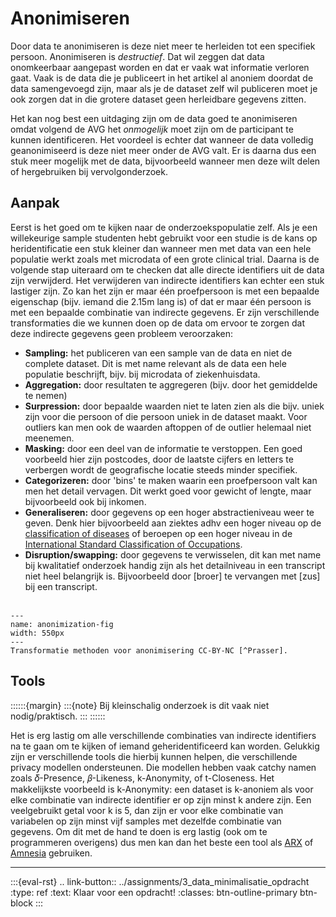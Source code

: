 # Anonimiseren

Door data te anonimiseren is deze niet meer te herleiden tot een specifiek persoon. Anonimiseren is
*destructief*. Dat wil zeggen dat data onomkeerbaar aangepast worden en dat er vaak wat informatie verloren
gaat. Vaak is de data die je publiceert in het artikel al anoniem doordat de data samengevoegd zijn, maar als je de
dataset zelf wil publiceren moet je ook zorgen dat in die grotere dataset geen herleidbare gegevens zitten.

Het kan nog best een uitdaging zijn om de data goed te anonimiseren omdat volgend de AVG het *onmogelijk* moet zijn om
de participant te kunnen identificeren. Het voordeel is echter dat wanneer de data volledig geanonimiseerd is deze niet 
meer onder de AVG valt. Er is daarna dus een stuk meer mogelijk met de data, bijvoorbeeld wanneer men deze wilt delen
of hergebruiken bij vervolgonderzoek.

## Aanpak

Eerst is het goed om te kijken naar de onderzoekspopulatie zelf. Als je een willekeurige sample studenten hebt gebruikt
voor een studie is de kans op heridentificatie een stuk kleiner dan wanneer men met data van een hele populatie werkt 
zoals met microdata of een grote clinical trial. Daarna is de volgende stap uiteraard om te checken dat alle directe 
identifiers uit de data zijn verwijderd. Het verwijderen van indirecte identifiers kan echter een stuk lastiger zijn. 
Zo kan het zijn er maar één proefpersoon is met een bepaalde eigenschap (bijv. iemand die 2.15m lang is) of dat er maar
één persoon is met een bepaalde combinatie van indirecte gegevens. Er zijn verschillende transformaties die we kunnen 
doen op de data om ervoor te zorgen dat deze indirecte gegevens geen probleem veroorzaken:

- **Sampling:** het publiceren van een sample van de data en niet de complete dataset. Dit is met name relevant als de data
een hele populatie beschrijft, bijv. bij microdata of ziekenhuisdata.
- **Aggregation:** door resultaten te aggregeren (bijv. door het gemiddelde te nemen)
- **Surpression:** door bepaalde waarden niet te laten zien als die bijv. uniek zijn voor die persoon of die persoon uniek
in de dataset maakt. Voor outliers kan men ook de waarden aftoppen of de outlier helemaal niet meenemen.
- **Masking:** door een deel van de informatie te verstoppen. Een goed voorbeeld hier zijn postcodes, door de laatste cijfers
en letters te verbergen wordt de geografische locatie steeds minder specifiek.
- **Categorizeren:** door 'bins' te maken waarin een proefpersoon valt kan men het detail vervagen. Dit werkt goed voor gewicht
of lengte, maar bijvoorbeeld ook bij inkomen.
- **Generaliseren:** door gegevens op een hoger abstractieniveau weer te geven. Denk hier bijvoorbeeld aan ziektes 
adhv een hoger niveau op de [classification of diseases](https://www.who.int/standards/classifications/classification-of-diseases) 
of beroepen op een hoger niveau in de [International Standard Classification of Occupations](http://www.ilo.org/public/english/bureau/stat/isco/isco08/index.htm).
- **Disruption/swapping:** door gegevens te verwisselen, dit kan met name bij kwalitatief onderzoek handig zijn als het
detailniveau in een transcript niet heel belangrijk is. Bijvoorbeeld door \[broer\] te vervangen met \[zus\] bij een 
transcript.
<br><br>

```{figure} ../figures/prasser_transformation_methods.webp
---
name: anonimization-fig
width: 550px
---
Transformatie methoden voor anonimisering CC-BY-NC [^Prasser].
```

## Tools

::::::{margin}
:::{note}
Bij kleinschalig onderzoek is dit vaak niet nodig/praktisch.
:::
::::::

Het is erg lastig om alle verschillende combinaties van indirecte identifiers na te gaan om te kijken of iemand 
geheridentificeerd kan worden. Gelukkig zijn er verschillende tools die hierbij kunnen helpen, die verschillende
privacy modellen ondersteunen. Die modellen hebben vaak catchy namen zoals 𝛿-Presence, 𝛽-Likeness, k-Anonymity, of t-Closeness. Het
makkelijkste voorbeeld is k-Anonymity: een dataset is k-anoniem als voor elke combinatie van indirecte identifier er op
zijn minst k andere zijn. Een veelgebruikt getal voor k is 5, dan zijn er voor elke combinatie van variabelen op zijn minst
vijf samples met dezelfde combinatie van gegevens. Om dit met de hand te doen is erg lastig (ook om te programmeren overigens)
dus men kan dan het beste een tool als [ARX](https://arx.deidentifier.org/) of [Amnesia](https://amnesia.openaire.eu/) 
gebruiken.

---
:::{eval-rst}
.. link-button:: ../assignments/3_data_minimalisatie_opdracht
    :type: ref
    :text: Klaar voor een opdracht!
    :classes: btn-outline-primary btn-block
:::

[^Prasser]: Prasser F, Eicher J, Spengler H, Bild R, Kuhn KA. Flexible data anonymization using ARX—Current status and 
challenges ahead. Software: Practice and Experience. 2020 Jul;50(7):1277-304.